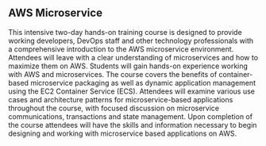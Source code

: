 ## AWS Microservice

This intensive two-day hands-on training course is designed to provide working developers, DevOps staff and other technology professionals with a comprehensive introduction to the AWS microservice environment. Attendees will leave with a clear understanding of microservices and how to maximize them on AWS. Students will gain hands-on experience working with AWS and microservices. The course covers the benefits of container-based microservice packaging as well as dynamic application management using the EC2 Container Service (ECS). Attendees will examine various use cases and architecture patterns for microservice-based applications throughout the course, with focused discussion on microservice communications, transactions and state management. Upon completion of the course attendees will have the skills and information necessary to begin designing and working with microservice based applications on AWS.
